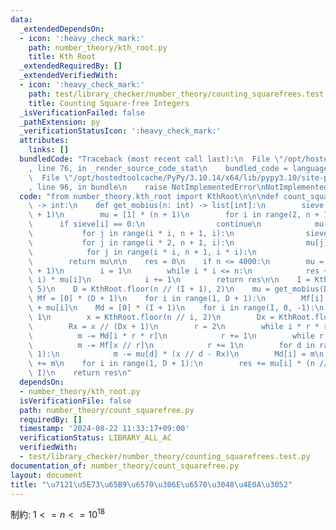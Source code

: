 ```yaml
---
data:
  _extendedDependsOn:
  - icon: ':heavy_check_mark:'
    path: number_theory/kth_root.py
    title: Kth Root
  _extendedRequiredBy: []
  _extendedVerifiedWith:
  - icon: ':heavy_check_mark:'
    path: test/library_checker/number_theory/counting_squarefrees.test.py
    title: Counting Square-free Integers
  _isVerificationFailed: false
  _pathExtension: py
  _verificationStatusIcon: ':heavy_check_mark:'
  attributes:
    links: []
  bundledCode: "Traceback (most recent call last):\n  File \"/opt/hostedtoolcache/PyPy/3.10.14/x64/lib/pypy3.10/site-packages/onlinejudge_verify/documentation/build.py\"\
    , line 76, in _render_source_code_stat\n    bundled_code = language.bundle(\n\
    \  File \"/opt/hostedtoolcache/PyPy/3.10.14/x64/lib/pypy3.10/site-packages/onlinejudge_verify/languages/python.py\"\
    , line 96, in bundle\n    raise NotImplementedError\nNotImplementedError\n"
  code: "from number_theory.kth_root import KthRoot\n\n\ndef count_squarefree(n: int)\
    \ -> int:\n    def get_mobius(n: int) -> list[int]:\n        sieve = [1] * (n\
    \ + 1)\n        mu = [1] * (n + 1)\n        for i in range(2, n + 1):\n      \
    \      if sieve[i] == 0:\n                continue\n            mu[i] = -1\n \
    \           for j in range(i * i, n + 1, i):\n                sieve[j] = 0\n \
    \           for j in range(i * 2, n + 1, i):\n                mu[j] = -mu[j]\n\
    \            for j in range(i * i, n + 1, i * i):\n                mu[j] = 0\n\
    \        return mu\n\n    res = 0\n    if n <= 4000:\n        mu = get_mobius(n\
    \ + 1)\n        i = 1\n        while i * i <= n:\n            res += n // (i *\
    \ i) * mu[i]\n            i += 1\n        return res\n\n    I = KthRoot.floor(n,\
    \ 5)\n    D = KthRoot.floor(n // (I + 1), 2)\n    mu = get_mobius(D + 1)\n   \
    \ Mf = [0] * (D + 1)\n    for i in range(1, D + 1):\n        Mf[i] = Mf[i - 1]\
    \ + mu[i]\n    Md = [0] * (I + 1)\n    for i in range(I, 0, -1):\n        m =\
    \ 1\n        x = KthRoot.floor(n // i, 2)\n        Dx = KthRoot.floor(x, 2)\n\
    \        Rx = x // (Dx + 1)\n        r = 2\n        while i * r * r <= I:\n  \
    \          m -= Md[i * r * r]\n            r += 1\n        while r <= Rx:\n  \
    \          m -= Mf[x // r]\n            r += 1\n        for d in range(1, Dx +\
    \ 1):\n            m -= mu[d] * (x // d - Rx)\n        Md[i] = m\n        res\
    \ += m\n    for i in range(1, D + 1):\n        res += mu[i] * (n // (i * i) -\
    \ I)\n    return res\n"
  dependsOn:
  - number_theory/kth_root.py
  isVerificationFile: false
  path: number_theory/count_squarefree.py
  requiredBy: []
  timestamp: '2024-08-22 11:33:17+09:00'
  verificationStatus: LIBRARY_ALL_AC
  verifiedWith:
  - test/library_checker/number_theory/counting_squarefrees.test.py
documentation_of: number_theory/count_squarefree.py
layout: document
title: "\u7121\u5E73\u65B9\u6570\u306E\u6570\u3048\u4E0A\u3052"
---
```


制約: $1 <= n <= 10^{18}$